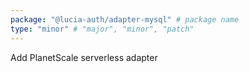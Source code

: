 ```yaml
---
package: "@lucia-auth/adapter-mysql" # package name
type: "minor" # "major", "minor", "patch"
---
```


Add PlanetScale serverless adapter
